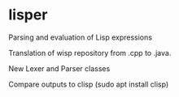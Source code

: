 # lisper
Parsing and evaluation of Lisp expressions

Translation of wisp repository from .cpp to .java.

New Lexer and Parser classes

Compare outputs to clisp (sudo apt install clisp)
